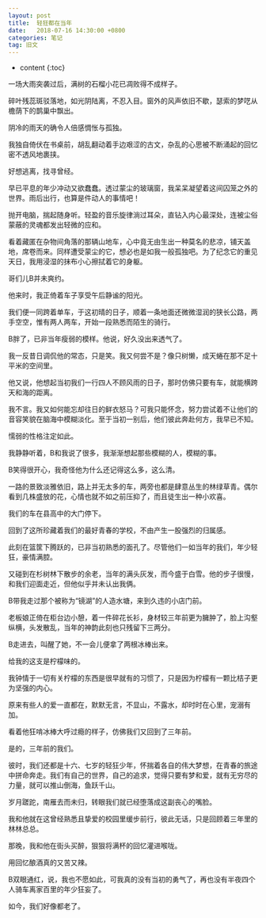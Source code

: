 ```yaml
---
layout: post
title:  轻狂都在当年
date:   2018-07-16 14:30:00 +0800
categories: 笔记
tag: 旧文
---
```


* content
{:toc}


一场大雨突袭过后，满树的石榴小花已凋败得不成样子。

碎叶残蕊斑驳落地，如光阴陆离，不忍入目。窗外的风声依旧不歇，瑟索的梦呓从檐荫下的鹊巢中飘出。

阴冷的雨天的确令人倍感惆怅与孤独。

我独自倚伏在书桌前，胡乱翻动着手边艰涩的古文，杂乱的心思被不断涌起的回忆密不透风地裹挟。

好想逃离，找寻曾经。

早已平息的年少冲动又欲蠢蠢。透过蒙尘的玻璃窗，我呆呆凝望着这间囚笼之外的世界。雨后出行，也算是件动人的事情吧！

抛开电脑，揣起随身听。轻盈的音乐旋律淌过耳朵，直钻入内心最深处，连被尘俗蒙蔽的灵魂都发出轻微的应和。

看着藏匿在杂物间角落的那辆山地车，心中竟无由生出一种莫名的悲凉，铺天盖地，席卷而来。同样遭受蒙尘的它，想必也是如我一般孤独吧。为了纪念它的重见天日，我用浸湿的抹布小心擦拭着它的身躯。

哥们儿B并未爽约。

他来时，我正倚着车子享受午后静谧的阳光。

我们便一同跨着单车，于这初晴的日子，顺着一条地面还微微湿润的狭长公路，两手空空，惟有两人两车，开始一段熟悉而陌生的骑行。

B胖了，已非当年瘦弱的模样。他说，好久没出来透气了。

我一反昔日调侃他的常态，只是笑。我又何尝不是？像只树懒，成天蜷在那不足十平米的空间里。

他又说，他想起当初我们一行四人不顾风雨的日子，那时仿佛只要有车，就能横跨天和海的距离。

我不言。我又如何能忘却往日的鲜衣怒马？可我只能怀念，努力尝试着不让他们的音容笑貌在脑海中模糊淡化。至于当初一别后，他们彼此奔赴何方，我早已不知。

懦弱的性格注定如此。



我静静听着，B和我说了很多，我渐渐想起那些模糊的人，模糊的事。

B笑得很开心，我奇怪他为什么还记得这么多，这么清。

一路的景致淡雅依旧，路上并无太多的车，两旁也都是肆意丛生的林绿草青。偶尔看到几株盛放的花，心情也就不如之前压抑了，而且徒生出一种小欢喜。

我们的车在县高中的大门停下。

回到了这所珍藏着我们的最好青春的学校，不由产生一股强烈的归属感。

此刻在篮筐下腾跃的，已非当初熟悉的面孔了。尽管他们一如当年的我们，年少轻狂，豪情满腔。

又碰到在杉树林下散步的余老，当年的满头灰发，而今盛于白雪。他的步子很慢，和我们迎面走近，但他似乎并未认出我俩。

B带我走过那个被称为“镜湖”的人造水塘，来到久违的小店门前。

老板娘正倚在柜台边小憩，着一件碎花长衫，身材较三年前更为臃肿了，脸上沟壑纵横，头发散乱，当年的神韵此刻也只残留下三两分。

B走进去，叫醒了她，不一会儿便拿了两根冰棒出来。

给我的这支是柠檬味的。

我钟情于一切有关柠檬的东西是很早就有的习惯了，只是因为柠檬有一颗比桔子更为坚强的内心。

原来有些人的爱一直都在，默默无言，不显山，不露水，却时时在心里，宠溺有加。

看着他狂啃冰棒大呼过瘾的样子，仿佛我们又回到了三年前。

是的，三年前的我们。



彼时，我们还都是十六、七岁的轻狂少年，怀揣着各自的伟大梦想，在青春的旅途中拼命奔走。我们有自己的世界，自己的追求，觉得只要有梦和爱，就有无穷尽的力量，就可以推山倒海，鱼跃千山。

岁月蹉跎，南雁去而未归，转眼我们就已经堕落成这副丧心的嘴脸。

我和他就在这曾经熟悉且挚爱的校园里缓步前行，彼此无话，只是回顾着三年里的林林总总。

那晚，我和他在街头买醉，狠狠将满杯的回忆灌进喉咙。

用回忆酿酒真的又苦又辣。

B双眼通红，说，我也不愿如此，可我真的没有当初的勇气了，再也没有半夜四个人骑车离家百里的年少狂妄了。


如今，我们好像都老了。